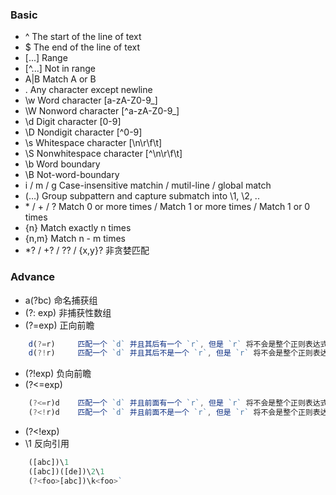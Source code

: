 ### Basic

- ^  The start of the line of text
- $ The end of the line of text
- [...] Range
- \[^...] Not in range
- A|B    Match A or B
- .  Any character except newline
- \w Word character [a-zA-Z0-9_]
- \W Nonword character \[^a-zA-Z0-9_]
- \d Digit character [0-9]
- \D Nondigit character \[^0-9]
- \s Whitespace character [\n\r\f\t]
- \S Nonwhitespace character \[^\n\r\f\t]
- \b Word boundary
- \B Not-word-boundary
- i / m / g Case-insensitive matchin / mutil-line / global match
- (…)  Group subpattern and capture submatch into \1, \2, ..
- \* / \+ / ? Match 0 or more times  / Match 1 or more times  / Match 1 or 0 times
- {n} Match exactly n times
- {n,m} Match n - m times
- *?  / +? / ?? / {x,y}? 非贪婪匹配

### Advance

- a(?<foo>bc)     命名捕获组
- (?: exp)        非捕获性数组
- (?=exp)         正向前瞻
```javascript
    d(?=r)     匹配一个 `d` 并且其后有一个 `r`, 但是 `r` 将不会是整个正则表达式匹配的一部分
    d(?!r)     匹配一个 `d` 并且其后不是一个 `r`, 但是 `r` 将不会是整个正则表达式匹配的一部分
```
- (?!exp)         负向前瞻
- (?<=exp)
```javascript
    (?<=r)d    匹配一个 `d` 并且前面有一个 `r`, 但是 `r` 将不会是整个正则表达式匹配的一部分
    (?<!r)d    匹配一个 `d` 并且前面不是一个 `r`, 但是 `r` 将不会是整个正则表达式匹配的一部分
```
- (?<!exp)
- \1              反向引用
```javascript
    ([abc])\1
    ([abc])([de])\2\1
    (?<foo>[abc])\k<foo>`
```
